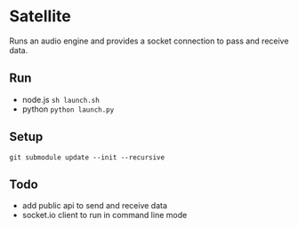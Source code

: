 Satellite
=========

Runs an audio engine and provides a socket connection to pass and receive data.

Run
---

  - node.js `sh launch.sh`
  - python `python launch.py`

Setup
-----

	git submodule update --init --recursive

Todo
----

  - add public api to send and receive data
  - socket.io client to run in command line mode
